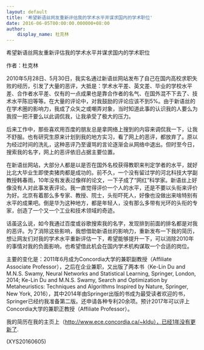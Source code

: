 ```yaml
---
layout: default
title: '希望新语丝网友重新评估我的学术水平并谋求国内的学术职位'
date: 2016-06-05T00:00:00.000000+08:00
author:
    display_name: 杜克林
---
```


希望新语丝网友重新评估我的学术水平并谋求国内的学术职位

作者：杜克林

2010年5月28日、5月30日，我实名通过新语丝网站发布了自己在国内高校求职失败的经历，引发了大量的恶评，大抵是：学术水平差、英文差、毕业的学校水平差、合作者水平差、仅有的一点成果也是靠合作者的名气、在国外混不下去了、技术水平陈旧等等。在大量的评论中，对我鼓励的评论应该不到5%。由于新语丝的在学术圈的影响力，我成了众矢之或嘲弄对象，当时知道此事的认识我的人要么为我捏一把汗要么以此调侃我，让我承受了极大的压力。

后来工作中，那些喜欢用百度的朋友总是拿网络上搜到的内容来调侃我一下，让我不舒服。也有研究生原来计划到我的地方实习，看了网上的恶评，都放弃了。原以为经过时间的洗礼，这种恶评乃至谩骂的言论逐渐会从网络中退出。但时至今日，搜索我的名字，网上的恶评依旧占据主要位置。

在新语丝网站，大部分人都是以是否在国外名校获得教职来判定学者的水平，就好比北大毕业生即使卖猪肉都是成功的。前不久，一个没有留过学的河北科技大学副教授韩春雨，10年没有发表过像样的论文，一下子成了“网红”科学家。新语丝上好像没有人对此事发表评论。我一直觉得评价一个人的水平，还是不要以头衔来评价为好。北京有着那么多专家、教授、院士，头衔吓死人，好像也没做出来啥特别有水平的成果吧。倒是华为这种地方，都是年轻人，没有那么多带有光环的头衔的专家，创造了一个又一个工业和技术领域的奇迹。

话虽这么说，如今我通过百度或谷歌搜索我的名字，发现排到前面的排名都是对我的恶评。为了消除这些影响，我想借助新语丝的影响力，重新发布一下我的简历，想让网友们对我的学术水平重新评估一下，希望能够提升一下，可以消除2010年的事情对我的负面影响，也希望借此机会在国内学术机构谋取一个合适的岗位。

主要的变化是：2011年6月成为Concordia大学的兼职副教授（Affiliate Associate Professor），之后在企业兼职，又出版了两本书（Ke-Lin Du and M.N.S. Swamy, Neural Networks and Statistical Learning, Springer, London, 2014; Ke-Lin Du and M.N.S. Swamy, Search and Optimization by Metaheuristics: Techniques and Algorithms Inspired by Nature, Springer, New York, 2016），其中2014年由Springer出版的书成为最受读者欢迎的书，Springer已经约我准备第二版。还申请各种专利20余项。预计2017年可以评上Concordia大学的兼职正教授（Affiliate Professor）。

我的简历在我的主页上（http://www.ece.concordia.ca/~kldu），已经1年没有更新了.

(XYS20160605)

